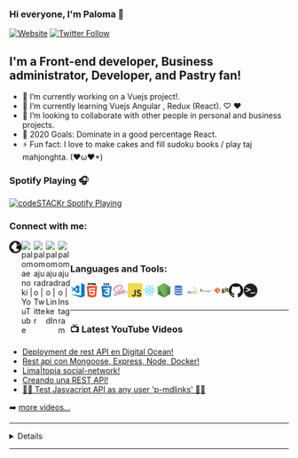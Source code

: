 ### Hi everyone, I'm Paloma 👋

[![Website](https://img.shields.io/website?label=palomajurado.com&style=for-the-badge&url=https%3A%2F%2Fpalomajurado.com)](https://palomajurado.com)
[![Twitter Follow](https://img.shields.io/twitter/follow/palomadeveloper?color=1DA1F2&logo=twitter&style=for-the-badge)](https://twitter.com/palomadeveloper)

## I'm a Front-end developer, Business administrator, Developer, and Pastry fan!

- 🔭 I’m currently working on a Vuejs project!.
- 🌱 I’m currently learning Vuejs Angular , Redux (React). ♡ ♥
- 👯 I’m looking to collaborate with other people in personal and business projects.
- 🥅 2020 Goals: Dominate in a good percentage React.
- ⚡ Fun fact: I love to make cakes and fill sudoku books / play taj mahjonghta. (♥ω♥\*)

### Spotify Playing 🎧

[<img src="https://now-playing-codestackr.vercel.app/api/spotify-playing" alt="codeSTACKr Spotify Playing" width="350" />](https://open.spotify.com/user/palomania)

### Connect with me:

[<img align="left" alt="palomajurado.com" width="22px" src="https://raw.githubusercontent.com/iconic/open-iconic/master/svg/globe.svg" />][website]
[<img align="left" alt="palomaenoki | YouTube" width="22px" src="https://cdn.jsdelivr.net/npm/simple-icons@v3/icons/youtube.svg" />][youtube]
[<img align="left" alt="palomajurado | Twitter" width="22px" src="https://cdn.jsdelivr.net/npm/simple-icons@v3/icons/twitter.svg" />][twitter]
[<img align="left" alt="palomajurado | LinkedIn" width="22px" src="https://cdn.jsdelivr.net/npm/simple-icons@v3/icons/linkedin.svg" />][linkedin]
[<img align="left" alt="palomajurado | Instagram" width="22px" src="https://cdn.jsdelivr.net/npm/simple-icons@v3/icons/instagram.svg" />][instagram]

<br />

### Languages and Tools:

[<img align="left" alt="Visual Studio Code" width="26px" src="https://raw.githubusercontent.com/github/explore/80688e429a7d4ef2fca1e82350fe8e3517d3494d/topics/visual-studio-code/visual-studio-code.png" />][webdevplaylist]
[<img align="left" alt="HTML5" width="26px" src="https://raw.githubusercontent.com/github/explore/80688e429a7d4ef2fca1e82350fe8e3517d3494d/topics/html/html.png" />][webdevplaylist]
[<img align="left" alt="CSS3" width="26px" src="https://raw.githubusercontent.com/github/explore/80688e429a7d4ef2fca1e82350fe8e3517d3494d/topics/css/css.png" />][cssplaylist]
[<img align="left" alt="Sass" width="26px" src="https://raw.githubusercontent.com/github/explore/80688e429a7d4ef2fca1e82350fe8e3517d3494d/topics/sass/sass.png" />][cssplaylist]
[<img align="left" alt="JavaScript" width="26px" src="https://raw.githubusercontent.com/github/explore/80688e429a7d4ef2fca1e82350fe8e3517d3494d/topics/javascript/javascript.png" />][jsplaylist]
[<img align="left" alt="React" width="26px" src="https://raw.githubusercontent.com/github/explore/80688e429a7d4ef2fca1e82350fe8e3517d3494d/topics/react/react.png" />][reactplaylist]
[<img align="left" alt="Node.js" width="26px" src="https://raw.githubusercontent.com/github/explore/80688e429a7d4ef2fca1e82350fe8e3517d3494d/topics/nodejs/nodejs.png" />][webdevplaylist]
[<img align="left" alt="SQL" width="26px" src="https://raw.githubusercontent.com/github/explore/80688e429a7d4ef2fca1e82350fe8e3517d3494d/topics/sql/sql.png" />][webdevplaylist]
[<img align="left" alt="MySQL" width="26px" src="https://raw.githubusercontent.com/github/explore/80688e429a7d4ef2fca1e82350fe8e3517d3494d/topics/mysql/mysql.png" />][webdevplaylist]
[<img align="left" alt="MongoDB" width="26px" src="https://raw.githubusercontent.com/github/explore/80688e429a7d4ef2fca1e82350fe8e3517d3494d/topics/mongodb/mongodb.png" />][webdevplaylist]
[<img align="left" alt="Git" width="26px" src="https://raw.githubusercontent.com/github/explore/80688e429a7d4ef2fca1e82350fe8e3517d3494d/topics/git/git.png" />][webdevplaylist]
[<img align="left" alt="GitHub" width="26px" src="https://raw.githubusercontent.com/github/explore/78df643247d429f6cc873026c0622819ad797942/topics/github/github.png" />][webdevplaylist]
[<img align="left" alt="Terminal" width="26px" src="https://raw.githubusercontent.com/github/explore/80688e429a7d4ef2fca1e82350fe8e3517d3494d/topics/terminal/terminal.png" />][webdevplaylist]

<br />
<br />

---

### 📺 Latest YouTube Videos

<!-- YOUTUBE:START -->
- [Deployment de rest API en Digital Ocean!](https://www.youtube.com/watch?v=2pbUETWWpEE)
- [Rest api con Mongoose, Express, Node, Docker!](https://www.youtube.com/watch?v=co6GXKQk3i0)
- [Lima|topia social-network!](https://www.youtube.com/watch?v=9zo7bTmG8gc)
- [Creando una REST API!](https://www.youtube.com/watch?v=riJ6gJW3deE)
- [👨‍💻 Test Jasvacript API as any user  'p-mdlinks' 👩‍💻](https://www.youtube.com/watch?v=wRivvzrZXic)
<!-- YOUTUBE:END -->

➡️ [more videos...](https://www.youtube.com/channel/UCwWCNuPZd8DwTLsNSCQcs8Q?view_as=subscriber)

---

<details>

![Paloma's github stats](https://github-readme-stats-git-master.palomajurado.vercel.app/api?username=palomajurado&show_icons=true&theme=bear)

</details>

---

[website]: https://palomajurado.com
[twitter]: https://twitter.com/palomadeveloper
[youtube]: https://www.youtube.com/channel/UCwWCNuPZd8DwTLsNSCQcs8Q
[instagram]: https://www.instagram.com/palomaenoki/?hl=es-la
[linkedin]: https://www.linkedin.com/in/palomajurado/
[webdevplaylist]: https://www.youtube.com/playlist?list=PLkwxH9e_vrAJ0WbEsFA9W3I1W-g_BTsbt
[jsplaylist]: https://www.youtube.com/playlist?list=PLkwxH9e_vrALRJKu7wfXby3MKeflhTu6B
[cssplaylist]: https://www.youtube.com/playlist?list=PLkwxH9e_vrALSdvZuEh6gqQdmDoDIoqz4
[reactplaylist]: https://www.youtube.com/playlist?list=PLkwxH9e_vrAK4TdffpxKY3QGyHCpxFcQ0
